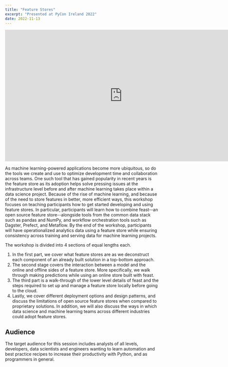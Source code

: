 ```yaml
---
title: "Feature Stores"
excerpt: "Presented at PyCon Ireland 2022"
date: 2022-11-13
---
```

<iframe width="768" height="432" src="https://miro.com/app/embed/uXjVPYMW-WE=/?pres=1&frameId=3458764538442483756&embedId=946697842647" frameborder="0" scrolling="no" allowfullscreen></iframe>

As machine learning-powered applications become more ubiquitous, so do the tools we create and use to optimize development time and collaboration across teams. One such tool that has gained popularity in recent years is the feature store as its adoption helps solve pressing issues at the infrastructure level before and after machine learning takes place within a data science project. Because of the rise of machine learning, and because of the need to store features in better, more efficient ways, this workshop focuses on teaching participants how to get started developing and using feature stores. In particular, participants will learn how to combine feast--an open source feature store--alongside tools from the common data stack such as pandas and NumPy, and workflow orchestration tools such as Dagster, Prefect, and Metaflow. By the end of the workshop, participants will have operationalized analytics data using a feature store while ensuring consistency across training and serving data for machine learning projects.

The workshop is divided into 4 sections of equal lengths each.

1. In the first part, we cover what feature stores are as we deconstruct each component of an already built solution in a top-bottom approach.
2. The second stage covers the interaction between a model and the online and offline sides of a feature store. More specifically, we walk through making predictions while using an online store built with feast.
3. The third part is a walk-through of the lower level details of feast and the steps required to set up and manage a feature store locally before going to the cloud.
4. Lastly, we cover different deployment options and design patterns, and discuss the limitations of open source feature stores when compared to proprietary solutions. In addition, we will also discuss the ways in which data science and machine learning teams across different industries could adopt feature stores.

## Audience
The target audience for this session includes analysts of all levels, developers, data scientists and engineers wanting to learn automation and best practice recipes to increase their productivity with Python, and as programmers in general.